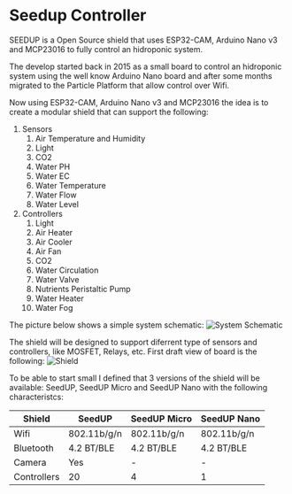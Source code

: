 # Seedup Controller
SEEDUP is a Open Source shield that uses ESP32-CAM, Arduino Nano v3 and MCP23016 to fully control an hidroponic system.

The develop started back in 2015 as a small board to control an hidroponic system using the well know Arduino Nano board and after some months migrated to the Particle Platform that allow control over Wifi.

Now using ESP32-CAM, Arduino Nano v3 and MCP23016 the idea is to create a modular shield that can support the following:

1. Sensors
    1. Air Temperature and Humidity
    2. Light
    3. CO2
    4. Water PH
    5. Water EC
    6. Water Temperature
    7. Water Flow
    8. Water Level
2. Controllers
    1. Light
    2. Air Heater
    3. Air Cooler
    4. Air Fan
    5. CO2
    6. Water Circulation
    7. Water Valve
    8. Nutrients Peristaltic Pump
    9. Water Heater 
    10. Water Fog

The picture below shows a simple system schematic:
 ![System Schematic](/seedup.controller/images/schematic.PNG "SEEDUP Controller System Schematic")

The shield will be designed to support diferrent type of sensors and controllers, like MOSFET, Relays, etc. First draft view of board is the following:
 ![Shield](/seedup.controller/images/seedup-board-v1.PNG "SEEDUP Board")

To be able to start small I defined that 3 versions of the shield will be available: SeedUP, SeedUP Micro and SeedUP Nano with the following characteristcs:

Shield | SeedUP | SeedUP Micro | SeedUP Nano
------ | ------ | ------------ | -----------
Wifi | 802.11b/g/n | 802.11b/g/n | 802.11b/g/n
Bluetooth | 4.2 BT/BLE | 4.2 BT/BLE | 4.2 BT/BLE
Camera | Yes | - | - | -
Controllers | 20 | 4 | 1
